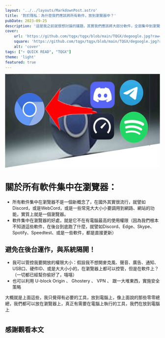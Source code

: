 ```yaml
---
layout: '../../layouts/MarkdownPost.astro'
title: '對於隱私：為什麼我們應該將所有軟件，放到瀏覽器中？'
pubDate: 2023-09-25
description: '這是我之前就很想討論的議題，其實我們應該將大部分軟件，全部集中到瀏覽器有一個原因。大部分人可能多多少少都會知道，我們因為要和朋友聊天，我們就裝了一個聊天軟件(Discord)、我們要聽歌曲，又按照習慣裝了(Spotify)、又要測試網速....又裝了Speedtest，但是安裝好之後天天無時無刻在強迫更新，是不是很厭煩呢？'
cover:
    url: 'https://github.com/tqgx/tqgx/blob/main/TQGX/degoogle.jpg?raw=true'
    square: 'https://github.com/tqgx/tqgx/blob/main/TQGX/degoogle.jpg?raw=true'
    alt: 'cover'
tags: ["⚡ QUICK READ", "TQGX"] 
theme: 'light'
featured: true
---
```


![|wide](https://github.com/tqgx/tqgx/blob/main/TQGX/degoogle.jpg?raw=true)

# 關於所有軟件集中在瀏覽器：
- 所有軟件集中在瀏覽器不是一個新概念了，在國外其實很流行，就譬如Discord，或是WebCord，或是一些常見大大小小要調用到網路、網站的功能，實質上就是一個瀏覽器。
- 軟件集中在瀏覽器的好處，就是它不在有電腦最高的使用權限（因為我們根本不知道這些軟件，在後台到底跑了什麼，就譬如Discord、Edge、Skype、Spotify、Speedtest、或是一些軟件，都是直接更新）

##  避免在後台運作，與系統隔開！
- 我可以管控我要開放的權限大小：假設我不想開麥克風、聲音、廣告、通知、USB口、硬件ID、或是大大小小的，在瀏覽器上都可以控管，但是在軟件上？（一切都已經幫你偷好了，嘻嘻）
- 也可以利用 U-block Origin 、 Ghostery 、 VPN 、 跟一大堆東西，實施安全策略


大概就是上面這些，我只覺得有必要的工具，放到電腦上，像上面說的那些零零總總，我們都可以放在瀏覽器上，真正有需要在電腦上執行的工具，我們在放到電腦上


#
## 感謝觀看本文
